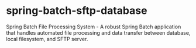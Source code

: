 # spring-batch-sftp-database
Spring Batch File Processing System - A robust Spring Batch application that handles automated file processing and data transfer between database, local filesystem, and SFTP server.
